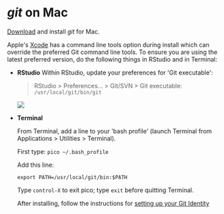 # *git* on Mac

[Download](http://git-scm.com/downloads) and install *git* for Mac.  

Apple's [Xcode](https://developer.apple.com/xcode/) has a command line tools option during install which can override the preferred Git command line tools. To ensure you are using the latest preferred version, do the following things in RStudio and in Terminal:

- **RStudio**
  Within RStudio, update your preferences for 'Git executable':
  
  > RStudio > Preferences... > Git/SVN > Git executable: `/usr/local/git/bin/git`
  
  ![](https://raw.githubusercontent.com/OHI-Science/ohiprep/master/wiki/img/rstudio_prefs_git.png)

- **Terminal**
  
  From Terminal, add a line to your 'bash profile' (launch Terminal from Applications > Utilities > Terminal).
  
  First type:  `pico ~/.bash_profile`
  
  Add this line: 

  ```
  export PATH=/usr/local/git/bin:$PATH
  ```
  
  Type `control-X` to exit pico; type `exit` before quitting Terminal.  
  
  
  After installing, follow the instructions for [setting up your Git Identity](https://github.com/OHI-Science/ohimanual/blob/master/tutorials/accessing_a_repo.md#set-up-your-git-identity)

